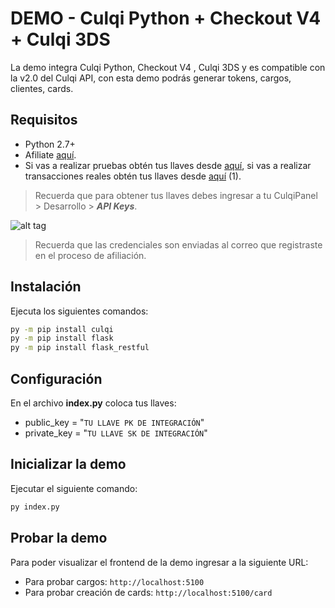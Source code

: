 # DEMO - Culqi Python + Checkout V4 + Culqi 3DS


La demo integra Culqi Python, Checkout V4 , Culqi 3DS y es compatible con la v2.0 del Culqi API, con esta demo podrás generar tokens, cargos, clientes, cards.

## Requisitos

* Python 2.7+
* Afiliate [aquí](https://afiliate.culqi.com/).
* Si vas a realizar pruebas obtén tus llaves desde [aquí](https://integ-panel.culqi.com/#/registro), si vas a realizar transacciones reales obtén tus llaves desde [aquí](https://panel.culqi.com/#/registro) (1).

> Recuerda que para obtener tus llaves debes ingresar a tu CulqiPanel > Desarrollo > ***API Keys***.

![alt tag](http://i.imgur.com/NhE6mS9.png)

> Recuerda que las credenciales son enviadas al correo que registraste en el proceso de afiliación.

## Instalación

Ejecuta los siguientes comandos:

```bash
py -m pip install culqi
py -m pip install flask
py -m pip install flask_restful
```

## Configuración

En el archivo **index.py** coloca tus llaves:

- public_key = "`TU LLAVE PK DE INTEGRACIÓN`"
- private_key = "`TU LLAVE SK DE INTEGRACIÓN`"

## Inicializar la demo

Ejecutar el siguiente comando:

```bash
py index.py
```

## Probar la demo

Para poder visualizar el frontend de la demo ingresar a la siguiente URL:

- Para probar cargos: `http://localhost:5100`
- Para probar creación de cards: `http://localhost:5100/card`